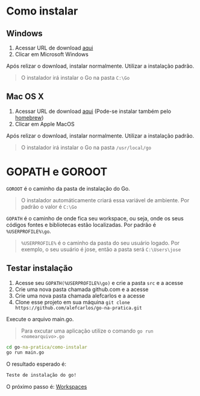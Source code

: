 # Como instalar

## Windows

1. Acessar URL de download [aqui](https://golang.org/dl/)
2. Clicar em Microsoft Windows

Após relizar o download, instalar normalmente. Utilizar a instalação padrão.

> O instalador irá instalar o Go na pasta `C:\Go`

## Mac OS X

1. Acessar URL de download [aqui](https://golang.org/dl/) (Pode-se instalar também pelo [homebrew](http://brewformulas.org/Go))
2. Clicar em Apple MacOS

Após relizar o download, instalar normalmente. Utilizar a instalação padrão.

> O instalador irá instalar o Go na pasta `/usr/local/go`

# GOPATH e GOROOT

`GOROOT` é o caminho da pasta de instalação do Go.

> O instalador  automáticamente criará essa variável de ambiente. Por padrão o valor é `C:\Go`

`GOPATH` é o caminho de onde fica seu workspace, ou seja, onde os seus códigos fontes e bibliotecas estão localizadas. Por padrão é `%USERPROFILE%\go`.

> `%USERPROFILE%` é o caminho da pasta do seu usuário logado. Por exemplo, o seu usuário é jose, então a pasta será `C:\Users\jose`

## Testar instalação

1. Acesse seu `GOPATH(%USERPROFILE%\go)` e crie a pasta `src` e a acesse
2. Crie uma nova pasta chamada github.com e a acesse
3. Crie uma nova pasta chamada alefcarlos e a acesse
4. Clone esse projeto em sua máquina `git clone https://github.com/alefcarlos/go-na-pratica.git`

Execute o arquivo main.go.

> Para excutar uma aplicação utilize o comando `go run <nomearquivo>.go`

```cmd
cd go-na-pratica/como-instalar
go run main.go
```

O resultado esperado é:

```cmd 
Teste de instalação do go!
```

O próximo passo é: [Workspaces](/workspaces)